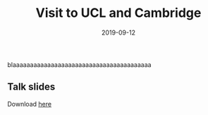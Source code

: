 ﻿---
title: 'Visit to UCL and Cambridge'
date: 2019-09-12
permalink: /posts/2019/12/UK/
tags:
  - UCL
  - Cambridge
  - IMA
  - Talks
---
blaaaaaaaaaaaaaaaaaaaaaaaaaaaaaaaaaaaaaaaa

Talk slides
-----
<p>Download <a href=" {{ 'http://asHauptmann.github.io/files/T2019_AAPM.pdf'}} "><u>here</u></a></p>